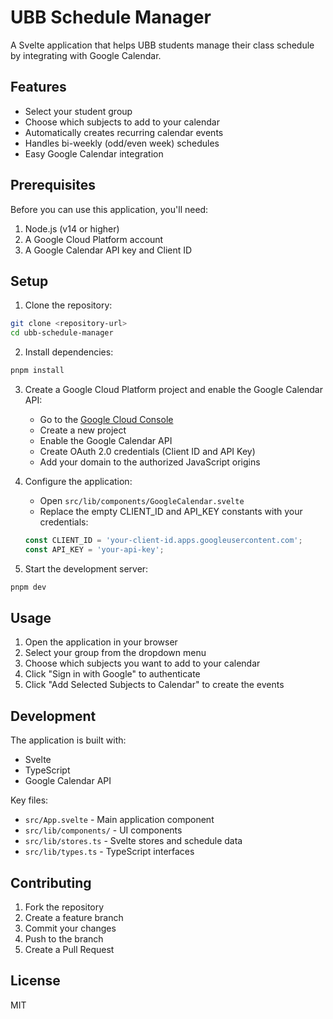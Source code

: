 # UBB Schedule Manager

A Svelte application that helps UBB students manage their class schedule by integrating with Google Calendar.

## Features

- Select your student group
- Choose which subjects to add to your calendar
- Automatically creates recurring calendar events
- Handles bi-weekly (odd/even week) schedules
- Easy Google Calendar integration

## Prerequisites

Before you can use this application, you'll need:

1. Node.js (v14 or higher)
2. A Google Cloud Platform account
3. A Google Calendar API key and Client ID

## Setup

1. Clone the repository:
```bash
git clone <repository-url>
cd ubb-schedule-manager
```

2. Install dependencies:
```bash
pnpm install
```

3. Create a Google Cloud Platform project and enable the Google Calendar API:
   - Go to the [Google Cloud Console](https://console.cloud.google.com)
   - Create a new project
   - Enable the Google Calendar API
   - Create OAuth 2.0 credentials (Client ID and API Key)
   - Add your domain to the authorized JavaScript origins

4. Configure the application:
   - Open `src/lib/components/GoogleCalendar.svelte`
   - Replace the empty CLIENT_ID and API_KEY constants with your credentials:
   ```typescript
   const CLIENT_ID = 'your-client-id.apps.googleusercontent.com';
   const API_KEY = 'your-api-key';
   ```

5. Start the development server:
```bash
pnpm dev
```

## Usage

1. Open the application in your browser
2. Select your group from the dropdown menu
3. Choose which subjects you want to add to your calendar
4. Click "Sign in with Google" to authenticate
5. Click "Add Selected Subjects to Calendar" to create the events

## Development

The application is built with:
- Svelte
- TypeScript
- Google Calendar API

Key files:
- `src/App.svelte` - Main application component
- `src/lib/components/` - UI components
- `src/lib/stores.ts` - Svelte stores and schedule data
- `src/lib/types.ts` - TypeScript interfaces

## Contributing

1. Fork the repository
2. Create a feature branch
3. Commit your changes
4. Push to the branch
5. Create a Pull Request

## License

MIT
